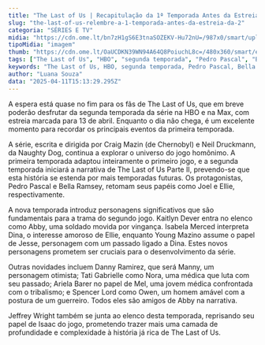 ```yaml
---
title: "The Last of Us | Recapitulação da 1ª Temporada Antes da Estreia da Segunda"
slug: "the-last-of-us-relembre-a-1-temporada-antes-da-estreia-da-2"
categoria: "SÉRIES E TV"
midia: "https://cdn.ome.lt/bn7zH1gS6E3tnaSOZEKV-Hu72nU=/987x0/smart/uploads/conteudo/fotos/OMELETE_CAPA_-_2025-04-11T113211.813.png"
tipoMidia: "imagem"
thumb: "https://cdn.ome.lt/OaUCDKN39WN94A64Q8PoiuchL8c=/480x360/smart/extras/conteudos/omelete_THUMB_-_2025-04-11T113156.841.png"
tags: ["The Last of Us", "HBO", "segunda temporada", "Pedro Pascal", "Bella Ramsey", "adaptação de jogo", "personagens novos", "série de TV"]
keywords: "The Last of Us, HBO, segunda temporada, Pedro Pascal, Bella Ramsey, adaptação de jogo, personagens novos, série de TV"
author: "Luana Souza"
data: "2025-04-11T15:13:29.295Z"
---
```


A espera está quase no fim para os fãs de The Last of Us, que em breve poderão desfrutar da segunda temporada da série na HBO e na Max, com estreia marcada para 13 de abril. Enquanto o dia não chega, é um excelente momento para recordar os principais eventos da primeira temporada.

A série, escrita e dirigida por Craig Mazin (de Chernobyl) e Neil Druckmann, da Naughty Dog, continua a explorar o universo do jogo homônimo. A primeira temporada adaptou inteiramente o primeiro jogo, e a segunda temporada iniciará a narrativa de The Last of Us Parte II, prevendo-se que esta história se estenda por mais temporadas futuras. Os protagonistas, Pedro Pascal e Bella Ramsey, retomam seus papéis como Joel e Ellie, respectivamente.

A nova temporada introduz personagens significativos que são fundamentais para a trama do segundo jogo. Kaitlyn Dever entra no elenco como Abby, uma soldado movida por vingança. Isabela Merced interpreta Dina, o interesse amoroso de Ellie, enquanto Young Mazino assume o papel de Jesse, personagem com um passado ligado a Dina. Estes novos personagens prometem ser cruciais para o desenvolvimento da série.

Outras novidades incluem Danny Ramirez, que será Manny, um personagem otimista; Tati Gabrielle como Nora, uma médica que luta com seu passado; Ariela Barer no papel de Mel, uma jovem médica confrontada com o tribalismo; e Spencer Lord como Owen, um homem amável com a postura de um guerreiro. Todos eles são amigos de Abby na narrativa.

Jeffrey Wright também se junta ao elenco desta temporada, reprisando seu papel de Isaac do jogo, prometendo trazer mais uma camada de profundidade e complexidade à história já rica de The Last of Us.